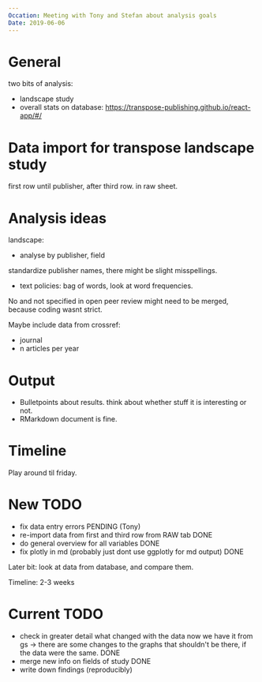 ```yaml
---
Occation: Meeting with Tony and Stefan about analysis goals
Date: 2019-06-06
---
```


# General
two bits of analysis:
- landscape study
- overall stats on database: https://transpose-publishing.github.io/react-app/#/

# Data import for transpose landscape study
first row until publisher, after third row.
in raw sheet.


# Analysis ideas
landscape:
- analyse by publisher, field

standardize publisher names, there might be slight misspellings.

- text policies: bag of words, look at word frequencies.


No and not specified in open peer review might need to be merged, because coding
wasnt strict.


Maybe include data from crossref:
- journal
- n articles per year

# Output
- Bulletpoints about results. think about whether stuff it is interesting or not.
- RMarkdown document is fine.

# Timeline
Play around til friday.



# New TODO

- fix data entry errors PENDING (Tony)
- re-import data from first and third row from RAW tab DONE
- do general overview for all variables DONE
- fix plotly in md (probably just dont use ggplotly for md output) DONE


Later bit: look at data from database, and compare them.

Timeline: 2-3 weeks


# Current TODO

- check in greater detail what changed with the data now we have it from gs
  -> there are some changes to the graphs that shouldn't be there, if the
  data were the same. DONE
- merge new info on fields of study DONE
- write down findings (reproducibly)
